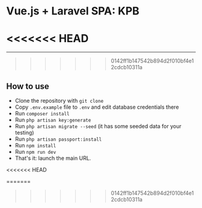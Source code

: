 # Vue.js + Laravel SPA: KPB

<<<<<<< HEAD
=======

- - - - -
>>>>>>> 0142ff1b147542b894d2f010bf4e12cdcb10311a

## How to use

- Clone the repository with `git clone`
- Copy `.env.example` file to `.env` and edit database credentials there
- Run `composer install`
- Run `php artisan key:generate`
- Run `php artisan migrate --seed` (it has some seeded data for your testing)
- Run `php artisan passport:install`
- Run `npm install`
- Run `npm run dev`
- That's it: launch the main URL. 

<<<<<<< HEAD

=======
>>>>>>> 0142ff1b147542b894d2f010bf4e12cdcb10311a
